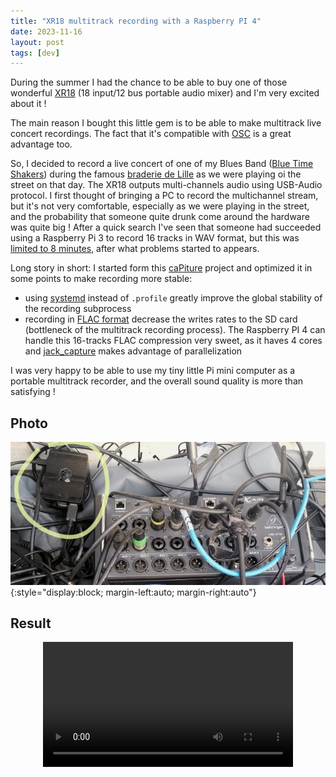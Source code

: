 ```yaml
---
title: "XR18 multitrack recording with a Raspberry PI 4"
date: 2023-11-16
layout: post
tags: [dev]
---
```


During the summer I had the chance to be able to buy one of those wonderful [XR18](https://www.behringer.com/product.html?modelCode=P0BI8) (18 input/12 bus portable audio mixer) and I'm very excited about it !

The main reason I bought this little gem is to be able to make multitrack live concert recordings. The fact that it's compatible with [OSC](https://opensoundcontrol.stanford.edu) is a great advantage too.

So, I decided to record a live concert of one of my Blues Band ([Blue Time Shakers](https://www.facebook.com/bluetimeshakers)) during the famous [braderie de Lille](https://en.wikipedia.org/wiki/Braderie_de_Lille) as we were playing oi the street on that day.
The XR18 outputs multi-channels audio using USB-Audio protocol. I first thought of bringing a PC to record the multichannel stream, but it's not very comfortable, especially as we were playing in the street, and the probability that someone quite drunk come around the hardware was quite big ! After a quick search I've seen that someone had succeeded using a Raspberry Pi 3 to record 16 tracks in WAV format, but this was [limited to 8 minutes](https://github.com/danielappelt/caPiture/issues/3), after what problems started to appears.

Long story in short: I started form this [caPiture](https://github.com/danielappelt/caPiture) project and optimized it in some points to make recording more stable:
- using [systemd]() instead of `.profile` greatly improve the global stability of the recording subprocess
- recording in [FLAC format](https://xiph.org/flac) decrease the writes rates to the SD card (bottleneck of the multitrack recording process). The Raspberry PI 4 can handle this 16-tracks FLAC compression very sweet, as it haves 4 cores and [jack_capture](https://github.com/kmatheussen/jack_capture) makes advantage of parallelization

I was very happy to be able to use my tiny little Pi mini computer as a portable multitrack recorder, and the overall sound quality is more than satisfying !

## Photo

![](/assets/images/XR18-1.jpg){:style="display:block; margin-left:auto; margin-right:auto"}

## Result

<div>
<video controls width="400" style="display:block; margin:auto;">
    <source src="https://scontent.cdninstagram.com/v/t50.33967-16/447764541_446157378040527_6322019536104984102_n.mp4?_nc_cat=104&ccb=1-7&_nc_sid=55d0d3&efg=eyJybHIiOjMwMCwicmxhIjo1MTIsInZlbmNvZGVfdGFnIjoicHJvZ3Jlc3NpdmVfaDI2NC1iYXNpYy1nZW4yXzM2MHAiLCJ2aWRlb19pZCI6NDAwNDUzMDgyOTY4NzAwfQ%3D%3D&_nc_ohc=lcAEg4RjUaIQ7kNvgEsHmyd&_nc_ht=scontent-cdg4-3.xx&gid=AXI6zfzS9ZlSm46dB7SC5vT&oh=00_AYCV5S8u3XOZoZScZKo8iU-SMv1Rgg8aFYfPk5thzOjsbA&oe=668BA6F8" />
</video>
</div>
